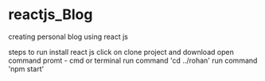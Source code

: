 # reactjs_Blog
creating personal blog using react js

steps to run
install react js
click on clone project and download
open command promt - cmd or terminal
run command 'cd ../rohan'
run command 'npm start'
